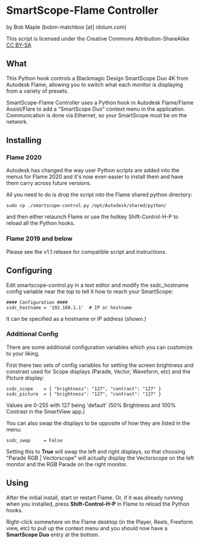# SmartScope-Flame Controller
by Bob Maple (bobm-matchbox [at] idolum.com)

This script is licensed under the Creative Commons Attribution-ShareAlike [CC BY-SA](https://creativecommons.org/licenses/by-sa/4.0/)


## What

This Python hook controls a Blackmagic Design SmartScope Duo 4K from Autodesk Flame,
allowing you to switch what each monitor is displaying from a variety of presets.

SmartScope-Flame Controller uses a Python hook in Autodesk Flame/Flame Assist/Flare
to add a "SmartScope Duo" context menu in the application.  Communication is done
via Ethernet, so your SmartScope must be on the network.


## Installing

### Flame 2020

Autodesk has changed the way user Python scripts are added into the menus for
Flame 2020 and it's now even easier to install them and have them carry across
future versions.

All you need to do is drop the script into the Flame shared python directory:

  `sudo cp ./smartscope-control.py /opt/Autodesk/shared/python/`

and then either relaunch Flame or use the hotkey Shift-Control-H-P to reload all
the Python hooks.

### Flame 2019 and below

Please see the v1.1 release for compatible script and instructions.


## Configuring

Edit smartscope-control.py in a text editor and modify the ssdc_hostname config
variable near the top to tell it how to reach your SmartScope:

```
#### Configuration ####
ssdc_hostname = '192.168.1.1'  # IP or hostname
```
It can be specified as a hostname or IP address (shown.)

### Additional Config

There are some additional configuration variables which you can customize
to your liking.

First there two sets of config variables for setting the screen brightness and
constrast used for Scope displays (Parade, Vector, Waveform, etc) and the Picture
display:

```
ssdc_scope    = { "brightness": "127", "contrast": "127" }
ssdc_picture  = { "brightness": "127", "contrast": "127" }
```
Values are 0-255 with 127 being 'default' (50% Brightness and 100% Contrast in
the SmartView app.)

You can also swap the displays to be opposite of how they are listed in the menu:

```
ssdc_swap     = False
```

Setting this to **True** will swap the left and right displays, so that choosing
"Parade RGB | Vectorscope" will actually display the Vectorscope on the left monitor
and the RGB Parade on the right monitor.


## Using

After the initial install, start or restart Flame.  Or, if it was already running
when you installed, press **Shift-Control-H-P** in Flame to reload the Python hooks.

Right-click somewhere on the Flame desktop (in the Player, Reels, Freeform view,
etc) to pull up the context menu and you should now have a **SmartScope Duo** entry
at the bottom.

